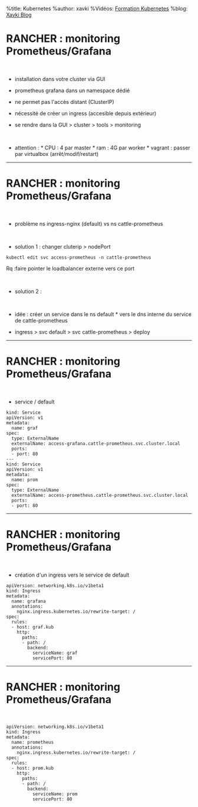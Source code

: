 %title: Kubernetes 
%author: xavki
%Vidéos: [Formation Kubernetes](https://www.youtube.com/playlist?list=PLn6POgpklwWqfzaosSgX2XEKpse5VY2v5)
%blog: [Xavki Blog](https://xavki.blog)


# RANCHER : monitoring Prometheus/Grafana


<br>

* installation dans votre cluster via GUI

* prometheus grafana dans un namespace dédié

* ne permet pas l'accès distant (ClusterIP)

* nécessité de créer un ingress (accesible depuis extérieur)

* se rendre dans la GUI > cluster > tools > monitoring

<br>

* attention :
		* CPU : 4 par master
		* ram : 4G par worker
		* vagrant : passer par virtualbox (arrêt/modif/restart)

--------------------------------------------------------


# RANCHER : monitoring Prometheus/Grafana


<br>

* problème ns ingress-nginx (default) vs ns cattle-prometheus

<br>

* solution 1 : changer cluterip > nodePort
	
```
kubectl edit svc access-prometheus -n cattle-prometheus
```

Rq :faire pointer le loadbalancer externe vers ce port

<br>

* solution 2 :

<br>

* idée : créer un service dans le ns default
		* vers le dns interne du service de cattle-prometheus

* ingress > svc default > svc cattle-prometheus > deploy


---------------------------------------------------------------

# RANCHER : monitoring Prometheus/Grafana


<br>

* service / default

```
kind: Service
apiVersion: v1
metadata:
  name: graf
spec:
  type: ExternalName
  externalName: access-grafana.cattle-prometheus.svc.cluster.local
  ports:
  - port: 80
---
kind: Service
apiVersion: v1
metadata:
  name: prom
spec:
  type: ExternalName
  externalName: access-prometheus.cattle-prometheus.svc.cluster.local
  ports:
  - port: 80

```

------------------------------------------------------------------------------


# RANCHER : monitoring Prometheus/Grafana


<br>

* création d'un ingress vers le service de default

```
apiVersion: networking.k8s.io/v1beta1
kind: Ingress
metadata:
  name: grafana
  annotations:
    nginx.ingress.kubernetes.io/rewrite-target: /
spec:
  rules:
  - host: graf.kub
    http:
      paths:
      - path: /
        backend:
          serviceName: graf
          servicePort: 80
```

------------------------------------------------------------------------------


# RANCHER : monitoring Prometheus/Grafana


<br>

```
apiVersion: networking.k8s.io/v1beta1
kind: Ingress
metadata:
  name: prometheus
  annotations:
    nginx.ingress.kubernetes.io/rewrite-target: /
spec:
  rules:
  - host: prom.kub
    http:
      paths:
      - path: /
        backend:
          serviceName: prom
          servicePort: 80
```
